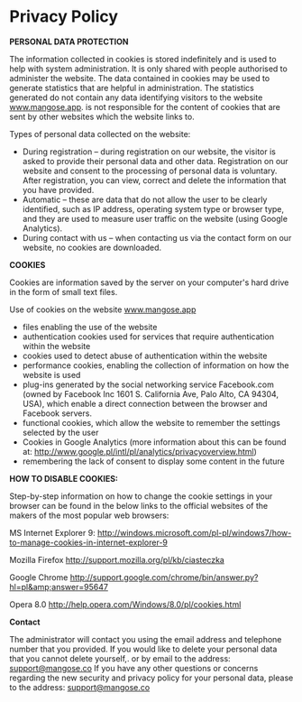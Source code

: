 # Privacy Policy

**PERSONAL DATA PROTECTION**

The information collected in cookies is stored indefinitely and is used to help with system administration. It is only shared with people authorised to administer the website. The data contained in cookies may be used to generate statistics that are helpful in administration. The statistics generated do not contain any data identifying visitors to the website www.mangose.app. is not responsible for the content of cookies that are sent by other websites which the website links to.

Types of personal data collected on the website:

- During registration – during registration on our website, the visitor is asked to provide their personal data and other data. Registration on our website and consent to the processing of personal data is voluntary. After registration, you can view, correct and delete the information that you have provided.
- Automatic – these are data that do not allow the user to be clearly identified, such as IP address, operating system type or browser type, and they are used to measure user traffic on the website (using Google Analytics).
- During contact with us – when contacting us via the contact form on our website, no cookies are downloaded.

**COOKIES**

Cookies are information saved by the server on your computer&#39;s hard drive in the form of small text files.

Use of cookies on the website www.mangose.app

- files enabling the use of the website
- authentication cookies used for services that require authentication within the website
- cookies used to detect abuse of authentication within the website
- performance cookies, enabling the collection of information on how the website is used
- plug-ins generated by the social networking service Facebook.com (owned by Facebook Inc 1601 S. California Ave, Palo Alto, CA 94304, USA), which enable a direct connection between the browser and Facebook servers.
- functional cookies, which allow the website to remember the settings selected by the user
- Cookies in Google Analytics (more information about this can be found at: http://www.google.pl/intl/pl/analytics/privacyoverview.html)
- remembering the lack of consent to display some content in the future

**HOW TO DISABLE COOKIES:**

Step-by-step information on how to change the cookie settings in your browser can be found in the below links to the official websites of the makers of the most popular web browsers:

MS Internet Explorer 9:
 http://windows.microsoft.com/pl-pl/windows7/how-to-manage-cookies-in-internet-explorer-9

Mozilla Firefox
 http://support.mozilla.org/pl/kb/ciasteczka

Google Chrome
 http://support.google.com/chrome/bin/answer.py?hl=pl&amp;answer=95647

Opera 8.0
 http://help.opera.com/Windows/8.0/pl/cookies.html

**Contact**

The administrator will contact you using the email address and telephone number that you provided. If you would like to delete your personal data that you cannot delete yourself,. or by email to the address: support@mangose.co If you have any other questions or concerns regarding the new security and privacy policy for your personal data, please to the address: support@mangose.co
